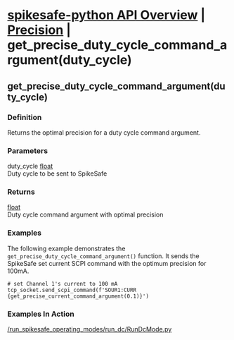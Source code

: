 # [spikesafe-python API Overview](/spikesafe_python_lib_docs/README.md) | [Precision](/spikesafe_python_lib_docs/Precision/README.md) | get_precise_duty_cycle_command_argument(duty_cycle)

## get_precise_duty_cycle_command_argument(duty_cycle)

### Definition
Returns the optimal precision for a duty cycle command argument.

### Parameters
duty_cycle [float](https://docs.python.org/3/library/functions.html#float)  
Duty cycle to be sent to SpikeSafe
    
### Returns
[float](https://docs.python.org/3/library/functions.html#float)  
Duty cycle command argument with optimal precision

### Examples
The following example demonstrates the `get_precise_duty_cycle_command_argument()` function. It sends the SpikeSafe set current SCPI command with the optimum precision for 100mA.
```
# set Channel 1's current to 100 mA
tcp_socket.send_scpi_command(f'SOUR1:CURR {get_precise_current_command_argument(0.1)}')
```

### Examples In Action
[/run_spikesafe_operating_modes/run_dc/RunDcMode.py](/run_spikesafe_operating_modes/run_dc/RunDcMode.py)